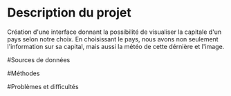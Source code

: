# Description du projet
Création d'une interface donnant la possibilité de visualiser la capitale d'un pays selon notre choix. 
En choisissant le pays, nous avons non seulement l'information sur sa capital, mais aussi la météo de cette dérnière et l'image.

#Sources de données

#Méthodes

#Problèmes et difficultés
